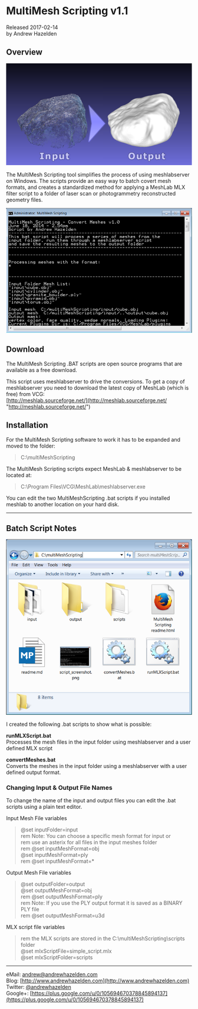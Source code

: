 # MultiMesh Scripting v1.1 #
Released 2017-02-14  
by Andrew Hazelden  

## Overview ##
![This is a snapshot of a sample MultiMesh Scripting Conversion.](multimesh-process.png)

The MultiMesh Scripting tool simplifies the process of using meshlabserver on Windows. The scripts provide an easy way to batch covert mesh formats, and creates a standardized method for applying a MeshLab MLX filter script to a folder of laser scan or photogrammetry reconstructed geometry files.

![MultiMeshScripting Screenshot](script_screenshot.png)

## Download ##

The MultiMesh Scripting .BAT scripts are open source programs that are available as a free download.

This script uses meshlabserver to drive the conversions. To get a copy of meshlabserver you need to download the latest copy of MeshLab (which is free) from VCG:  
[http://meshlab.sourceforge.net/](http://meshlab.sourceforge.net/ "http://meshlab.sourceforge.net/")


## Installation ##

For the MultiMesh Scripting software to work it has to be expanded and moved to the folder:  
> C:\multiMeshScripting


The MultiMesh Scripting scripts expect MeshLab & meshlabserver to be located at:
> C:\Program Files\VCG\MeshLab\meshlabserver.exe

You can edit the two MultiMeshScripting .bat scripts if you installed meshlab to another location on your hard disk.

* * *

## Batch Script Notes ##

![MultiMesh Scripting Folder](project_folder.png)

I created the following .bat scripts to show what is possible:

**runMLXScript.bat**  
Processes the mesh files in the input folder using meshlabserver and a user defined MLX script

**convertMeshes.bat**  
Converts the meshes in the input folder using a meshlabserver with a user defined output format.


### Changing Input & Output File Names ###

To change the name of the input and output files you can edit the .bat scripts using a plain text editor.

Input Mesh File variables  

> @set inputFolder=input  
> rem Note: You can choose a specific mesh format for input or  
> rem use an asterix for all files in the input meshes folder  
> rem @set inputMeshFormat=obj  
> @set inputMeshFormat=ply  
> rem @set inputMeshFormat=*  



Output Mesh File variables  

> @set outputFolder=output  
> @set outputMeshFormat=obj  
> rem @set outputMeshFormat=ply  
> rem Note: If you use the PLY output format it is saved as a BINARY PLY file  
> rem @set outputMeshFormat=u3d  


MLX script file variables  

> rem the MLX scripts are stored in the C:\multiMeshScripting\scripts folder  
> @set mlxScriptFile=simple_script.mlx  
> @set mlxScriptFolder=scripts  


* * *

eMail: [andrew@andrewhazelden.com](mailto:andrew@andrewhazelden.com)   
Blog: [http://www.andrewhazelden.com](http://www.andrewhazelden.com)  
Twitter: [@andrewhazelden](https://twitter.com/andrewhazelden)  
Google+: [https://plus.google.com/u/0/105694670378845894137](https://plus.google.com/u/0/105694670378845894137)


